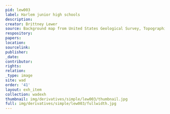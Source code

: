 ```yaml
---
pid: lew003
label: Harlem junior high schools
description:
creator: Brittney Lewer
source: Background map from United States Geological Survey, Topographical Map, 1966
respository:
papers:
location:
sourcelink:
publisher:
_date:
contributor:
rights:
relation:
_type: image
site: wad
order: '41'
layout: exh_item
collection: wadexh
thumbnail: img/derivatives/simple/lew003/thumbnail.jpg
full: img/derivatives/simple/lew003/fullwidth.jpg
---
```

